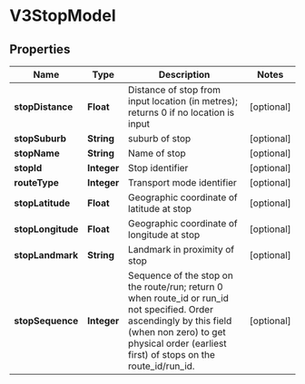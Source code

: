 
# V3StopModel

## Properties
Name | Type | Description | Notes
------------ | ------------- | ------------- | -------------
**stopDistance** | **Float** | Distance of stop from input location (in metres); returns 0 if no location is input |  [optional]
**stopSuburb** | **String** | suburb of stop |  [optional]
**stopName** | **String** | Name of stop |  [optional]
**stopId** | **Integer** | Stop identifier |  [optional]
**routeType** | **Integer** | Transport mode identifier |  [optional]
**stopLatitude** | **Float** | Geographic coordinate of latitude at stop |  [optional]
**stopLongitude** | **Float** | Geographic coordinate of longitude at stop |  [optional]
**stopLandmark** | **String** | Landmark in proximity of stop |  [optional]
**stopSequence** | **Integer** | Sequence of the stop on the route/run; return 0 when route_id or run_id not specified. Order ascendingly by this field (when non zero) to get physical order (earliest first) of stops on the route_id/run_id. |  [optional]



